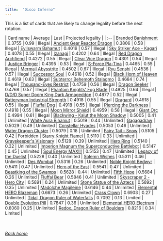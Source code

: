 ```yaml
---
title:  "Disco Inferno"
---
```


This is a list of cards that are likely to change legality before the next rotation.

| Card name | Average | Last | Projected legality |
| :-- |
[Branded Banishment](https://db.ygoprodeck.com/card/?search=Branded%20Banishment) | 0.3755 | 0.99 | Illegal |
[Ancient Gear Reactor Dragon](https://db.ygoprodeck.com/card/?search=Ancient%20Gear%20Reactor%20Dragon) | 0.3806 | 0.58 | Illegal |
[Evilswarm Bahamut](https://db.ygoprodeck.com/card/?search=Evilswarm%20Bahamut) | 0.4019 | 0.57 | Illegal |
[Sky Striker Ace - Kagari](https://db.ygoprodeck.com/card/?search=Sky%20Striker%20Ace%20-%20Kagari) | 0.4078 | 0.55 | Illegal |
[Izanagi](https://db.ygoprodeck.com/card/?search=Izanagi) | 0.4202 | 0.64 | Illegal |
[Red Dragon Archfiend](https://db.ygoprodeck.com/card/?search=Red%20Dragon%20Archfiend) | 0.4272 | 0.55 | Illegal |
[Clear Vice Dragon](https://db.ygoprodeck.com/card/?search=Clear%20Vice%20Dragon) | 0.4301 | 0.54 | Illegal |
[Justice Bringer](https://db.ygoprodeck.com/card/?search=Justice%20Bringer) | 0.4395 | 0.53 | Illegal |
[S-Force Pla-Tina](https://db.ygoprodeck.com/card/?search=S-Force%20Pla-Tina) | 0.4465 | 0.55 | Illegal |
[Mermail Abysstrite](https://db.ygoprodeck.com/card/?search=Mermail%20Abysstrite) | 0.4502 | 0.67 | Illegal |
[Ryu Senshi](https://db.ygoprodeck.com/card/?search=Ryu%20Senshi) | 0.4536 | 0.57 | Illegal |
[Successor Soul](https://db.ygoprodeck.com/card/?search=Successor%20Soul) | 0.4618 | 0.52 | Illegal |
[Black Horn of Heaven](https://db.ygoprodeck.com/card/?search=Black%20Horn%20of%20Heaven) | 0.4619 | 0.63 | Illegal |
[Subterror Behemoth Stalagmo](https://db.ygoprodeck.com/card/?search=Subterror%20Behemoth%20Stalagmo) | 0.4684 | 0.74 | Illegal |
[Thousand-Eyes Restrict](https://db.ygoprodeck.com/card/?search=Thousand-Eyes%20Restrict) | 0.4759 | 0.56 | Illegal |
[Dragon Seeker](https://db.ygoprodeck.com/card/?search=Dragon%20Seeker) | 0.4768 | 0.57 | Illegal |
[Phantom Knights' Fog Blade](https://db.ygoprodeck.com/card/?search=Phantom%20Knights'%20Fog%20Blade) | 0.4825 | 0.64 | Illegal |
[D/D/D Super Doom King Dark Armageddon](https://db.ygoprodeck.com/card/?search=D/D/D%20Super%20Doom%20King%20Dark%20Armageddon) | 0.4877 | 0.52 | Illegal |
[Batteryman Industrial Strength](https://db.ygoprodeck.com/card/?search=Batteryman%20Industrial%20Strength) | 0.4918 | 0.55 | Illegal |
[Dragard](https://db.ygoprodeck.com/card/?search=Dragard) | 0.4918 | 0.55 | Illegal |
[Fluffal Dog](https://db.ygoprodeck.com/card/?search=Fluffal%20Dog) | 0.4918 | 0.55 | Illegal |
[Piercing the Darkness](https://db.ygoprodeck.com/card/?search=Piercing%20the%20Darkness) | 0.4918 | 0.55 | Illegal |
[Moon Mirror Shield](https://db.ygoprodeck.com/card/?search=Moon%20Mirror%20Shield) | 0.4959 | 0.58 | Illegal |
[Giant Orc](https://db.ygoprodeck.com/card/?search=Giant%20Orc) | 0.4994 | 0.61 | Illegal |
[Blackwing - Kalut the Moon Shadow](https://db.ygoprodeck.com/card/?search=Blackwing%20-%20Kalut%20the%20Moon%20Shadow) | 0.5005 | 0.41 | Unlimited |
[White Aura Bihamut](https://db.ygoprodeck.com/card/?search=White%20Aura%20Bihamut) | 0.5019 | 0.44 | Unlimited |
[Gagagadraw](https://db.ygoprodeck.com/card/?search=Gagagadraw) | 0.5029 | 0.49 | Unlimited |
[Constellar Hyades](https://db.ygoprodeck.com/card/?search=Constellar%20Hyades) | 0.5053 | 0.46 | Unlimited |
[Water Dragon Cluster](https://db.ygoprodeck.com/card/?search=Water%20Dragon%20Cluster) | 0.5079 | 0.18 | Unlimited |
[Fairy Tail - Snow](https://db.ygoprodeck.com/card/?search=Fairy%20Tail%20-%20Snow) | 0.5105 | 0.42 | Forbidden |
[Starry Knight Flamel](https://db.ygoprodeck.com/card/?search=Starry%20Knight%20Flamel) | 0.5110 | 0.33 | Unlimited |
[Gravekeeper's Visionary](https://db.ygoprodeck.com/card/?search=Gravekeeper's%20Visionary) | 0.5128 | 0.39 | Unlimited |
[Hero Ring](https://db.ygoprodeck.com/card/?search=Hero%20Ring) | 0.5140 | 0.32 | Unlimited |
[Imperion Magnum the Superconductive Battlebot](https://db.ygoprodeck.com/card/?search=Imperion%20Magnum%20the%20Superconductive%20Battlebot) | 0.5147 | 0.45 | Unlimited |
[Soul Energy MAX!!!](https://db.ygoprodeck.com/card/?search=Soul%20Energy%20MAX!!!) | 0.5153 | 0.47 | Unlimited |
[Legacy of the Duelist](https://db.ygoprodeck.com/card/?search=Legacy%20of%20the%20Duelist) | 0.5228 | 0.40 | Unlimited |
[Solemn Wishes](https://db.ygoprodeck.com/card/?search=Solemn%20Wishes) | 0.5311 | 0.46 | Unlimited |
[Des Wombat](https://db.ygoprodeck.com/card/?search=Des%20Wombat) | 0.5316 | 0.26 | Unlimited |
[Noble Knight Bedwyr](https://db.ygoprodeck.com/card/?search=Noble%20Knight%20Bedwyr) | 0.5411 | 0.47 | Unlimited |
[Hero of the East](https://db.ygoprodeck.com/card/?search=Hero%20of%20the%20East) | 0.5541 | 0.47 | Unlimited |
[Beastking of the Swamps](https://db.ygoprodeck.com/card/?search=Beastking%20of%20the%20Swamps) | 0.5628 | 0.44 | Unlimited |
[Fifth Hope](https://db.ygoprodeck.com/card/?search=Fifth%20Hope) | 0.5684 | 0.26 | Unlimited |
[Fluffal Bear](https://db.ygoprodeck.com/card/?search=Fluffal%20Bear) | 0.5846 | 0.41 | Unlimited |
[Skyscraper 2 - Hero City](https://db.ygoprodeck.com/card/?search=Skyscraper%202%20-%20Hero%20City) | 0.5891 | 0.24 | Unlimited |
[Stone Statue of the Aztecs](https://db.ygoprodeck.com/card/?search=Stone%20Statue%20of%20the%20Aztecs) | 0.5892 | 0.35 | Unlimited |
[Madolche Magileine](https://db.ygoprodeck.com/card/?search=Madolche%20Magileine) | 0.6146 | 0.44 | Unlimited |
[Elemental HERO Blazeman](https://db.ygoprodeck.com/card/?search=Elemental%20HERO%20Blazeman) | 0.6673 | 0.26 | Unlimited |
[Crass Clown](https://db.ygoprodeck.com/card/?search=Crass%20Clown) | 0.6903 | 0.27 | Unlimited |
[Tidal, Dragon Ruler of Waterfalls](https://db.ygoprodeck.com/card/?search=Tidal,%20Dragon%20Ruler%20of%20Waterfalls) | 0.7092 | 0.13 | Limited |
[Double Evolution Pill](https://db.ygoprodeck.com/card/?search=Double%20Evolution%20Pill) | 0.7847 | 0.36 | Unlimited |
[Elemental HERO Electrum](https://db.ygoprodeck.com/card/?search=Elemental%20HERO%20Electrum) | 0.8060 | 0.25 | Unlimited |
[Redox, Dragon Ruler of Boulders](https://db.ygoprodeck.com/card/?search=Redox,%20Dragon%20Ruler%20of%20Boulders) | 0.8216 | 0.34 | Limited |

<br>

###### [Back home](index)